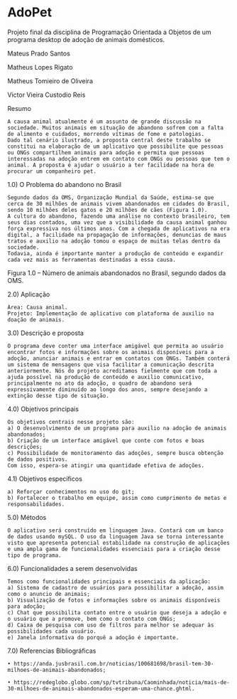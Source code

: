 # AdoPet
Projeto final da disciplina de Programação Orientada a Objetos de um programa desktop de adoção de animais domésticos.

Mateus Prado Santos

Matheus Lopes Rigato

Matheus Tomieiro de Oliveira

Victor Vieira Custodio Reis

Resumo

	A causa animal atualmente é um assunto de grande discussão na sociedade. Muitos animais em situação de abandono sofrem com a falta de alimento e cuidados, morrendo vítimas de fome e patologias.
	Dado tal cenário ilustrado, a proposta central deste trabalho se constitui na elaboração de um aplicativo que possibilite que pessoas ou ONGs compartilhem animais para adoção e permita que pessoas interessadas na adoção entrem em contato com ONGs ou pessoas que tem o animal. A proposta é ajudar o usuário a ter facilidade na hora de procurar um companheiro pet.


1.0) O Problema do abandono no Brasil	

	Segundo dados da OMS, Organização Mundial da Saúde, estima-se que cerca de 30 milhões de animais vivem abandonados em cidades do Brasil, sendo 10 milhões deles gatos e 20 milhões de cães (Figura 1.0).
	A cultura do abandono, fazendo uma análise no contexto brasileiro, tem seus dias contados, uma vez que a visibilidade da causa animal ganhou força expressiva nos últimos anos. Com a chegada de aplicativos na era digital, a facilidade na propagação de informações, denuncias de maus tratos e auxilio na adoção tomou o espaço de muitas telas dentro da sociedade.	
	Todavia, ainda é importante manter a produção de conteúdo e expandir cada vez mais as ferramentas destinadas a essa causa.




Figura 1.0 – Número de animais abandonados no Brasil, segundo dados da OMS.

2.0) Aplicação

	Área: Causa animal.
	Projeto: Implementação de aplicativo com plataforma de auxilio na doação de animais.


3.0) Descrição e proposta

	O programa deve conter uma interface amigável que permita ao usuário encontrar fotos e informações sobre os animais disponíveis para a adoção, anunciar animais e entrar em contatos com ONGs. Também conterá um sistema de mensagens que visa facilitar a comunicação descrita anteriormente. Nós do projeto acreditamos fielmente que com toda a ajuda possível na produção de conteúdo e auxilio comunicativo, principalmente no ato da adoção, o quadro de abandono será expressivamente diminuído ao longo dos anos, sempre desejando a extinção desse tipo de situação.


4.0) Objetivos principais

	Os objetivos centrais nesse projeto são: 
	a) O desenvolvimento de um programa para auxilio na adoção de animais abandonados; 
	b) Criação de um interface amigável que conte com fotos e boas descrições; 
	c) Possibilidade de monitoramento das adoções, sempre busca obtenção de dados positivos.
	Com isso, espera-se atingir uma quantidade efetiva de adoções.


4.1) Objetivos específicos
	
	a) Reforçar conhecimentos no uso do git;
	b) Fortalecer o trabalho em equipe, assim como cumprimento de metas e responsabilidades.


5.0) Métodos

	O aplicativo será construído em linguagem Java. Contará com um banco de dados usando mySQL. O uso da linguagem Java se torna interessante visto que apresenta potencial estabilidade na construção de aplicações e uma ampla gama de funcionalidades essenciais para a criação desse tipo de programa. 



6.0) Funcionalidades a serem desenvolvidas
	
	Temos como funcionalidades principais e essenciais da aplicação:
	a) Sistema de cadastro de usuários para possibilitar a adoção, assim como o anuncio de animais;
	b) Visualização de fotos e informações sobre os animais disponíveis para adoção;
	c) Chat que possibilita contato entre o usuário que deseja a adoção e o usuário que a promove, bem como o contato com ONGs;
	d) Caixa de pesquisa com uso de filtros para melhor se adequar às possibilidades cada usuário.
	e) Janela informativa do porquê a adoção é importante.


7.0) Referencias Bibliográficas

    • https://anda.jusbrasil.com.br/noticias/100681698/brasil-tem-30-milhoes-de-animais-abandonados;
      
    • https://redeglobo.globo.com/sp/tvtribuna/Caominhada/noticia/mais-de-30-milhoes-de-animais-abandonados-esperam-uma-chance.ghtml.
